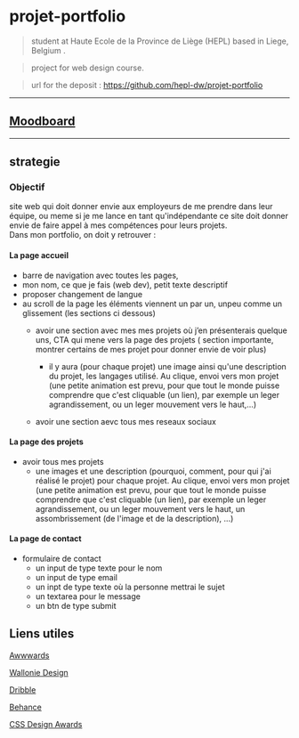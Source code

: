 # projet-portfolio
> student at Haute Ecole de la Province de Liège (HEPL) based in Liege, Belgium .

>project for web design course.

>url for the deposit : https://github.com/hepl-dw/projet-portfolio

---
## [Moodboard](https://app.milanote.com/1Ld0gG1QVmEN5z/portfolio)
---
## strategie
### Objectif 
site web qui doit donner envie aux employeurs de me prendre dans leur équipe, ou meme si je me lance en tant qu'indépendante ce site doit donner envie de faire appel à mes compétences pour leurs projets.\
Dans mon portfolio, on doit y retrouver : 

#### La page accueil 
- barre de navigation avec toutes les pages,
- mon nom, ce que je fais (web dev), petit texte descriptif
- proposer changement de langue
- au scroll de la page les éléments viennent un par un, unpeu comme un glissement (les sections ci dessous)
  - avoir une section avec mes mes projets où j’en présenterais quelque uns, CTA qui mene vers la page des projets ( section importante, montrer certains de mes projet pour donner envie de voir plus)
    - il y aura (pour chaque projet) une image ainsi qu'une description du projet, les langages utilisé. Au clique, envoi vers mon projet  (une petite animation est prevu, pour que tout le monde puisse comprendre que c'est cliquable (un lien), par exemple un leger agrandissement, ou un leger mouvement vers le haut,...)
 
  - avoir une section aevc tous mes reseaux sociaux

#### La page des projets 
- avoir tous mes projets 
  - une images et une description (pourquoi, comment, pour qui j'ai réalisé le projet) pour chaque projet. Au clique, envoi vers mon projet  (une petite animation est prevu, pour que tout le monde puisse comprendre que c'est cliquable (un lien), par exemple un leger agrandissement, ou un leger mouvement vers le haut, un assombrissement (de l'image et de la description), ...)

#### La page de contact 
- formulaire de contact
  - un input de type texte pour le nom
  - un input de type email 
  - un inpt de type texte où la personne mettrai le sujet 
  - un textarea pour le message
  - un btn de type submit

## Liens utiles


[Awwwards](https://www.awwwards.com/) 

[Wallonie Design](http://walloniedesign.be/) 

[Dribble](https://dribbble.com/) 

[Behance](https://www.behance.net/) 

[CSS Design Awards](https://www.cssdesignawards.com/) 

